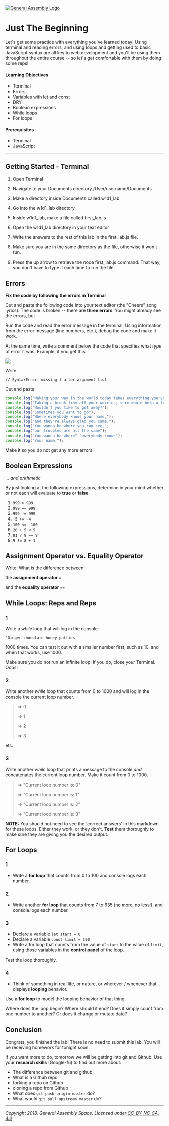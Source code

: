 [![General Assembly Logo](https://camo.githubusercontent.com/1a91b05b8f4d44b5bbfb83abac2b0996d8e26c92/687474703a2f2f692e696d6775722e636f6d2f6b6538555354712e706e67)](https://generalassemb.ly)

# Just The Beginning

Let's get some practice with everything you've learned today! Using terminal and reading errors, and using loops and getting used to basic JavaScript syntax are all key to web development and you'll be using them throughout the entire course -- so let's get comfortable with them by doing some reps!

#### Learning Objectives

- Terminal
- Errors
- Variables with let and const
- DRY
- Boolean expressions
- While loops
- For loops

#### Prerequisites

- Terminal
- JavaScript 

---

## Getting Started - Terminal

1. Open Terminal

1. Navigate to your Documents directory /User/username/Documents

1. Make a directory inside Documents called w1d1_lab

1. Go into the w1d1_lab directory

1. Inside w1d1_lab, make a file called first_lab.js

1. Open the w1d1_lab directory in your text editor

1. Write the answers to the rest of this lab in the first_lab.js file.

1. Make sure you are in the same directory as the file, otherwise it won't run.

1. Press the up arrow to retrieve the node first_lab.js command. That way, you don't have to type it each time to run the file.

## Errors 

**Fix the code by following the errors in Terminal**

Cut and paste the following code into your text editor (the "Cheers" song lyrics). The code is broken -- there are **three errors**. You might already see the errors, but --

Run the code and read the error message in the terminal. Using information from the error message (line numbers, etc.), debug the code and make it work.

At the same time, write a comment below the code that specifies what _type_ of error it was. Example, if you get this:

![](https://i.imgur.com/KRHtmPM.png)

Write

```
// SyntaxError: missing ) after argument list
```

Cut and paste:

```javascript
console.log("Making your way in the world today takes everything you've got.");
console.log("Taking a break from all your worries, sure would help a lot.");
console.log("Wouldn't you like to get away?");
console.log("Sometimes you want to go");
console.log("Where everybody knows your name,");
console.log("and they're always glad you came.");
console.log("You wanna be where you can see,";
console.log("our troubles are all the same");
console.log("You wanna be where" "everybody knows");
console.log("Your name.");
```

Make it so you do not get any more errors!

## Boolean Expressions 
*... and arithmetic*

By just looking at the following expressions, determine in your mind whether or not each will evaluate to **true** or **false**

1. `999 > 999`
2. `999 == 999`
3. `999 != 999`
4. `-5 >= -4`
5. `100 <= -100`
6. `20 + 5 < 5`
7. `81 / 9 == 9`
8. `9 != 8 + 1`

## Assignment Operator vs. Equality Operator 

Write: What is the difference between:

the **assignment operator** `=`

and the **equality operator** `==`

## While Loops: Reps and Reps 

### 1

Write a *while* loop that will log in the console

```
'Ginger chocolate honey patties'
```

1000 times. You can test it out with a smaller number first, such as 10, and when that works, use 1000.

Make sure you do not run an infinite loop! If you do, close your Terminal. Oops!


### 2

Write another *while* loop that counts from 0 to 1000 and will log in the console the current loop number.

> => 0
>
> => 1
>
> => 2
>
> => 3

etc.

### 3

Write another *while* loop that prints a message to the console _and_ concatenates the current loop number. Make it count from 0 to 1000.

> => "Current loop number is: 0"
>
> => "Current loop number is: 1"
>
> => "Current loop number is: 2"
>
> => "Current loop number is: 3"


**NOTE:** You should not need to see the 'correct answers' in this markdown for these loops. Either they work, or they don't. **Test** them thoroughly to make sure they are giving you the desired output.

## For Loops 

### 1
* Write a **for loop** that counts from 0 to 100 and console.logs each number.

### 2
* Write another **for loop** that counts from 7 to 635 (no more, no less!), and console.logs each number.

### 3
* Declare a variable `let start = 0`
* Declare a variable `const limit = 100`
* Write a for loop that counts from the value of `start` to the value of `limit`, using those variables in the **control panel** of the loop.

Test the loop thoroughly.

### 4
* Think of something in real life, or nature, or wherever / whenever that displays **looping** behavior.

Use a **for loop** to model the looping behavior of that thing.

Where does the loop begin? Where should it end? Does it simply count from one number to another? Or does it change or mutate data?

## Conclusion

Congrats, you finished the lab! There is no need to submit this lab. You will be receiving homework for tonight soon.

If you want more to do, tomorrow we will be getting into git and Github. Use your **research skills** (Google-fu) to find out more about:

* The difference between git and github
* What is a Github repo
* forking a repo on Github
* cloning a repo from Github
* What does `git push origin master` do?
* What would `git pull upstream master` do?

---

*Copyright 2018, General Assembly Space. Licensed under [CC-BY-NC-SA, 4.0](https://creativecommons.org/licenses/by-nc-sa/4.0/)*
